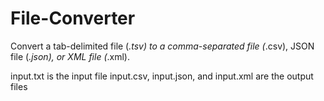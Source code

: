 # File-Converter
Convert a tab-delimited file (*.tsv) to a comma-separated file (*.csv), JSON file (*.json), or XML file (*.xml).

input.txt is the input file
input.csv, input.json, and input.xml are the output files
